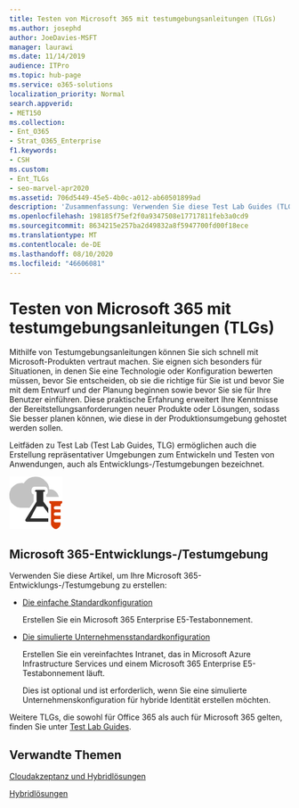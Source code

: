 ```yaml
---
title: Testen von Microsoft 365 mit testumgebungsanleitungen (TLGs)
ms.author: josephd
author: JoeDavies-MSFT
manager: laurawi
ms.date: 11/14/2019
audience: ITPro
ms.topic: hub-page
ms.service: o365-solutions
localization_priority: Normal
search.appverid:
- MET150
ms.collection:
- Ent_O365
- Strat_O365_Enterprise
f1.keywords:
- CSH
ms.custom:
- Ent_TLGs
- seo-marvel-apr2020
ms.assetid: 706d5449-45e5-4b0c-a012-ab60501899ad
description: 'Zusammenfassung: Verwenden Sie diese Test Lab Guides (TLGs), um Demo, Machbarkeitsstudie oder Entwicklungs-/Test Umgebungen für Microsoft 365 einzurichten.'
ms.openlocfilehash: 198185f75ef2f0a9347508e17717811feb3a0cd9
ms.sourcegitcommit: 8634215e257ba2d49832a8f5947700fd00f18ece
ms.translationtype: MT
ms.contentlocale: de-DE
ms.lasthandoff: 08/10/2020
ms.locfileid: "46606081"
---
```

# <a name="test-microsoft-365-with-test-lab-guides-tlgs"></a>Testen von Microsoft 365 mit testumgebungsanleitungen (TLGs)

Mithilfe von Testumgebungsanleitungen können Sie sich schnell mit Microsoft-Produkten vertraut machen. Sie eignen sich besonders für Situationen, in denen Sie eine Technologie oder Konfiguration bewerten müssen, bevor Sie entscheiden, ob sie die richtige für Sie ist und bevor Sie mit dem Entwurf und der Planung beginnen sowie bevor Sie sie für Ihre Benutzer einführen. Diese praktische Erfahrung erweitert Ihre Kenntnisse der Bereitstellungsanforderungen neuer Produkte oder Lösungen, sodass Sie besser planen können, wie diese in der Produktionsumgebung gehostet werden sollen.
  
Leitfäden zu Test Lab (Test Lab Guides, TLG) ermöglichen auch die Erstellung repräsentativer Umgebungen zum Entwickeln und Testen von Anwendungen, auch als Entwicklungs-/Testumgebungen bezeichnet.
  
![Testumgebungsanleitungen in der Microsoft Cloud](media/24ad0d1b-3274-40fb-972a-b8188b7268d1.png)
  
## <a name="microsoft-365-devtest-environment"></a>Microsoft 365-Entwicklungs-/Testumgebung

Verwenden Sie diese Artikel, um Ihre Microsoft 365-Entwicklungs-/Testumgebung zu erstellen:
  
- [Die einfache Standardkonfiguration](https://docs.microsoft.com/microsoft-365/enterprise/lightweight-base-configuration-microsoft-365-enterprise)
    
    Erstellen Sie ein Microsoft 365 Enterprise E5-Testabonnement.

- [Die simulierte Unternehmensstandardkonfiguration](https://docs.microsoft.com/microsoft-365/enterprise/simulated-ent-base-configuration-microsoft-365-enterprise)
    
    Erstellen Sie ein vereinfachtes Intranet, das in Microsoft Azure Infrastructure Services und einem Microsoft 365 Enterprise E5-Testabonnement läuft. 

    Dies ist optional und ist erforderlich, wenn Sie eine simulierte Unternehmenskonfiguration für hybride Identität erstellen möchten.
    
Weitere TLGs, die sowohl für Office 365 als auch für Microsoft 365 gelten, finden Sie unter [Test Lab Guides](https://docs.microsoft.com/microsoft-365/enterprise/m365-enterprise-test-lab-guides).  
    
## <a name="related-topics"></a>Verwandte Themen

[Cloudakzeptanz und Hybridlösungen](cloud-adoption-and-hybrid-solutions.yml)
  
[Hybridlösungen](hybrid-solutions.md)
